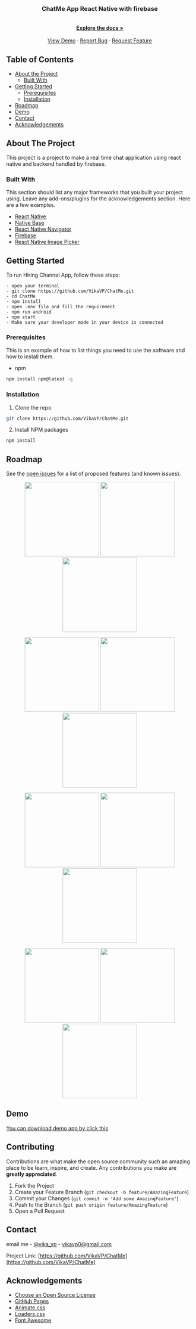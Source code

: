 <!--
*** Thanks for checking out this README Template. If you have a suggestion that would
*** make this better, please fork the repo and create a pull request or simply open
*** an issue with the tag "enhancement".
*** Thanks again! Now go create something AMAZING! :D
-->

<br />
<p align="center">

  <h3 align="center">ChatMe App React Native with firebase</h3>

  <p align="center">
    <br />
    <a href="https://github.com/VikaVP/ChatMe"><strong>Explore the docs »</strong></a>
    <br />
    <br />
    <a href="https://github.com/VikaVP/ChatMe">View Demo</a>
    ·
    <a href="https://github.com/VikaVP/ChatMe/issues">Report Bug</a>
    ·
    <a href="https://github.com/VikaVP/ChatMe/issues">Request Feature</a>
  </p>
</p>

<!-- TABLE OF CONTENTS -->

## Table of Contents

- [About the Project](#about-the-project)
  - [Built With](#built-with)
- [Getting Started](#getting-started)
  - [Prerequisites](#prerequisites)
  - [Installation](#installation)
- [Roadmap](#roadmap)
- [Demo](#demo)
- [Contact](#contact)
- [Acknowledgements](#acknowledgements)

<!-- ABOUT THE PROJECT -->

## About The Project

This project is a project to make a real time chat application using react native and backend handled by firebase.

### Built With

This section should list any major frameworks that you built your project using. Leave any add-ons/plugins for the acknowledgements section. Here are a few examples.

- [React Native](https://facebook.github.io/react-native/docs/getting-started)
- [Native Base](https://nativebase.io/)
- [React Native Navigator](https://reactnavigation.org/)
- [Firebase](https://firebase.google.com/docs?gclid=Cj0KCQiAvJXxBRCeARIsAMSkApo_78nKPQOiufR1R_DyJA3z2-OtOo9p2ffIGjpnlcnOJRGZ_lmwqN8aApDaEALw_wcB)
- [React Native Image Picker](https://github.com/react-native-community/react-native-image-picker)

<!-- GETTING STARTED -->

## Getting Started

To run Hiring Channel App, follow these steps:

```
- open your terminal
- git clone https://github.com/VikaVP/ChatMe.git
- cd ChatMe
- npm install
- open .env file and fill the requirement
- npm run android
- npm start
- Make sure your developer mode in your device is connected
```

### Prerequisites

This is an example of how to list things you need to use the software and how to install them.

- npm

```sh
npm install npm@latest -g
```

### Installation

1. Clone the repo

```sh
git clone https://github.com/VikaVP/ChatMe.git
```

2. Install NPM packages

```sh
npm install
```

<!-- ROADMAP -->

## Roadmap

See the [open issues](https://github.com/VikaVP/ChatMe/issues) for a list of proposed features (and known issues).

<p align='center'>
  <span>
      <image width="200" src='./screenshoot/splash.png' />
      <image width="200" src='./screenshoot/signup.png' />
      <image width="200" src='./screenshoot/intro.png' />
     
      
  </span>
</p>
<p align='center'>
  <span>
      <image width="200" src='./screenshoot/photo.png' />
        <image width="200" src='./screenshoot/message.png' />
      <image width="200" src='./screenshoot/profile.png' />

  </span>
</p>

<p align='center'>
  <span>
      <image width="200" src='./screenshoot/edit.png' />
        <image width="200" src='./screenshoot/addfriend.png' />
<image width="200" src='./screenshoot/contacts.png' />
      
  </span>
</p>
<p align='center'>
  <span>
      <image width="200" src='./screenshoot/chat.png' />
        <image width="200" src='./screenshoot/map.png' />
<image width="200" src='./screenshoot/detail.png' />
      
  </span>
</p>

<!-- DEM0 -->

## Demo

[You can download demo app by click this](bit.ly/37ex2nA)

<!-- CONTRIBUTING -->

## Contributing

Contributions are what make the open source community such an amazing place to be learn, inspire, and create. Any contributions you make are **greatly appreciated**.

1. Fork the Project
2. Create your Feature Branch (`git checkout -b feature/AmazingFeature`)
3. Commit your Changes (`git commit -m 'Add some AmazingFeature'`)
4. Push to the Branch (`git push origin feature/AmazingFeature`)
5. Open a Pull Request

<!-- CONTACT -->

## Contact

email me - [@vika_vp](vikavp0@gmail.com) - vikavp0@gmail.com

Project Link: [https://github.com/VikaVP/ChatMe](https://github.com/VikaVP/ChatMe)

<!-- ACKNOWLEDGEMENTS -->

## Acknowledgements

- [Choose an Open Source License](https://choosealicense.com)
- [GitHub Pages](https://pages.github.com)
- [Animate.css](https://daneden.github.io/animate.css)
- [Loaders.css](https://connoratherton.com/loaders)
- [Font Awesome](https://fontawesome.com)
